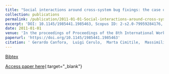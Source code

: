 ```yaml
---
title: "Social interactions around cross-system bug fixings: the case of FreeBSD and OpenBSD"
collection: publications
permalink: /publication/2011-01-01-Social-interactions-around-cross-system-bug-fixings-the-case-of-FreeBSD-and-OpenBSD
excerpt: 'DOI: 10.1145/1985441.1985463, Scopus ID: 2-s2.0-79959284176, Cited by: 26'
date: 2011-01-01
venue: 'In the proceedings of Proceedings of the 8th International Working Conference on Mining Software Repositories, MSR 2011 (Co-located with ICSE), Waikiki, Honolulu, HI, USA, May 21-28, 2011, Proceedings'
paperurl: 'https://doi.org/10.1145/1985441.1985463'
citation: ' Gerardo Canfora,  Luigi Cerulo,  Marta Cimitile,  Massimiliano Di, &quot;Social interactions around cross-system bug fixings: the case of FreeBSD and OpenBSD.&quot; In the proceedings of Proceedings of the 8th International Working Conference on Mining Software Repositories, MSR 2011 (Co-located with ICSE), Waikiki, Honolulu, HI, USA, May 21-28, 2011, Proceedings, 2011.'
---
```

[Bibtex](https://dblp.org/rec/bib/conf/msr/CanforaCCP11)

[Access paper here](https://doi.org/10.1145/1985441.1985463){:target="_blank"}
